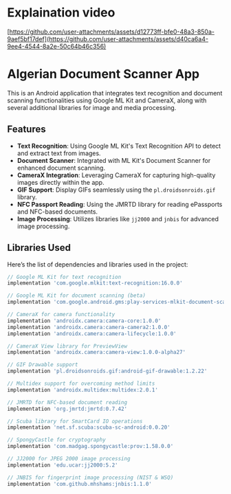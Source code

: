 # Explaination video 
[https://github.com/user-attachments/assets/d12773ff-bfe0-48a3-850a-9aef5bf17def](https://github.com/user-attachments/assets/d40ca6a4-9ee4-4544-8a2e-50c64b46c356)

# Algerian Document  Scanner App

This is an Android application that integrates text recognition and document scanning functionalities using Google ML Kit and CameraX, along with several additional libraries for image and media processing.

## Features

- **Text Recognition**: Using Google ML Kit's Text Recognition API to detect and extract text from images.
- **Document Scanner**: Integrated with ML Kit's Document Scanner for enhanced document scanning.
- **CameraX Integration**: Leveraging CameraX for capturing high-quality images directly within the app.
- **GIF Support**: Display GIFs seamlessly using the `pl.droidsonroids.gif` library.
- **NFC Passport Reading**: Using the JMRTD library for reading ePassports and NFC-based documents.
- **Image Processing**: Utilizes libraries like `jj2000` and `jnbis` for advanced image processing.

## Libraries Used

Here’s the list of dependencies and libraries used in the project:

```groovy
// Google ML Kit for text recognition
implementation 'com.google.mlkit:text-recognition:16.0.0'

// Google ML Kit for document scanning (beta)
implementation 'com.google.android.gms:play-services-mlkit-document-scanner:16.0.0-beta1'

// CameraX for camera functionality
implementation 'androidx.camera:camera-core:1.0.0'
implementation 'androidx.camera:camera-camera2:1.0.0'
implementation 'androidx.camera:camera-lifecycle:1.0.0'

// CameraX View library for PreviewView
implementation 'androidx.camera:camera-view:1.0.0-alpha27'

// GIF Drawable support
implementation 'pl.droidsonroids.gif:android-gif-drawable:1.2.22'

// Multidex support for overcoming method limits
implementation 'androidx.multidex:multidex:2.0.1'

// JMRTD for NFC-based document reading
implementation 'org.jmrtd:jmrtd:0.7.42'

// Scuba library for SmartCard IO operations
implementation 'net.sf.scuba:scuba-sc-android:0.0.20'

// SpongyCastle for cryptography
implementation 'com.madgag.spongycastle:prov:1.58.0.0'

// JJ2000 for JPEG 2000 image processing
implementation 'edu.ucar:jj2000:5.2'

// JNBIS for fingerprint image processing (NIST & WSQ)
implementation 'com.github.mhshams:jnbis:1.1.0'
